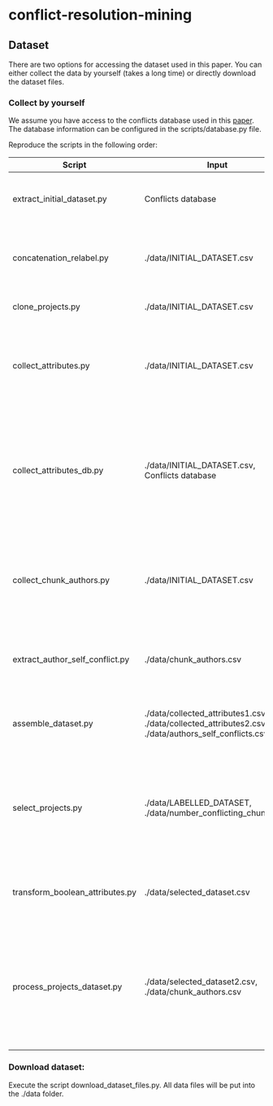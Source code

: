 # conflict-resolution-mining

## Dataset

There are two options for accessing the dataset used in this paper. You can either collect the data by yourself (takes a long time) or directly download the dataset files.

### Collect by yourself

We assume you have access to the conflicts database used in this [paper](https://ieeexplore.ieee.org/abstract/document/8468085). The database information can be configured in the scripts/database.py file. 

Reproduce the scripts in the following order:

| Script                          	| Input                                                                                                   	| Output                                                                                                                                               	| Description                                                                                                                                                                                                                                                                                 	|
|---------------------------------	|---------------------------------------------------------------------------------------------------------	|------------------------------------------------------------------------------------------------------------------------------------------------------	|---------------------------------------------------------------------------------------------------------------------------------------------------------------------------------------------------------------------------------------------------------------------------------------------	|
| extract_initial_dataset.py      	| Conflicts database                                                                                      	| ./data/INITIAL_DATASET.csv                                                                                                                           	| Extracts a csv with conflicting chunks and some descriptive attributes.                                                                                                                                                                                                                     	|
| concatenation_relabel.py        	| ./data/INITIAL_DATASET.csv                                                                              	| ./data/LABELLED_DATASET.csv                                                                                                                          	| Relabels the developerdecision from each chunk that used the   Concatenation strategy.                                                                                                                                                                                                      	|
| clone_projects.py               	| ./data/INITIAL_DATASET.csv                                                                              	| Repos folder populated                                                                                                                               	| Clones all projects into the ./repos folder.                                                                                                                                                                                                                                                	|
| collect_attributes.py           	| ./data/INITIAL_DATASET.csv                                                                              	| ./data/collected_attributes1.csv                                                                                                                     	| Extracts a csv with collected attributes from the conflicting chunks.   Extracted attributes are described in this   [link](https://github.com/gems-uff/conflict-resolution-mining/tree/main/scripts#collect_attributespy).                                                                 	|
| collect_attributes_db.py        	| ./data/INITIAL_DATASET.csv, Conflicts database                                                          	| ./data/collected_attributes2.csv                                                                                                                     	| Extracts a csv with collected attributes from the conflicting chunks that   can be calculated from the data in the database.  Extracted attributes are described in this   [link](https://github.com/gems-uff/conflict-resolution-mining/tree/main/scripts#collect_attributes_dbpy).        	|
| collect_chunk_authors.py        	| ./data/INITIAL_DATASET.csv                                                                              	| ./data/chunk_authors.csv                                                                                                                             	| Extracts a csv with information about all authors that contributed to a   conflicting chunk. Detailed information can be found in this   [link](https://github.com/gems-uff/conflict-resolution-mining/tree/main/scripts#collect_chunk_authorspy).                                          	|
| extract_author_self_conflict.py 	| ./data/chunk_authors.csv                                                                                	| ./data/authors_self_conflicts.csv                                                                                                                    	| Extracts a csv with the calculated self_conflict_perc metric for each   conflicting chunk.                                                                                                                                                                                                  	|
| assemble_dataset.py             	| ./data/collected_attributes1.csv, ./data/collected_attributes2.csv,   ./data/authors_self_conflicts.csv 	| ./data/dataset.csv                                                                                                                                   	| Combines the data from all collected data from the previous scripts into   a single csv.                                                                                                                                                                                                    	|
| select_projects.py              	| ./data/LABELLED_DATASET, ./data/number_conflicting_chunks.csv                                                                    	| ./data/selected_dataset.csv, ./data/SELECTED_LABELLED_DATASET.csv                                                                                    	| Extracts only the conflicting chunks that satisfy the criteria contained   in the script (currently chunks from projects that have at least 1000   conflicting chunks).                                                                                                                     	|
| transform_boolean_attributes.py 	| ./data/selected_dataset.csv                                                                             	| ./data/selected_dataset2.csv                                                                                                                         	| Transforms the language construct column in each conflicting chunk into a   boolean attribute.                                                                                                                                                                                              	|
| process_projects_dataset.py     	| ./data/selected_dataset2.csv, ./data/chunk_authors.csv                                                  	| Two csv files for each selected project containing all extracted   attributes. Two csv files containing all extracted attributes for all   projects. 	| Splits the dataset into training/validation (80%) and test (20%) parts.   Creates the boolean attribute for authors in each selected project. Details   can be viewed in this   [link](https://github.com/gems-uff/conflict-resolution-mining/tree/main/scripts#process_projects_datasetpy) 	|


### Download dataset:

Execute the script download_dataset_files.py. All data files will be put into the ./data folder.